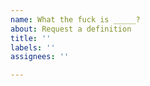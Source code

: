 ```yaml
---
name: What the fuck is _____?
about: Request a definition
title: ''
labels: ''
assignees: ''

---
```


<!-- Don't be shy! And vote on other people's proposals. -->
